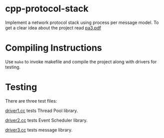 cpp-protocol-stack
==================

Implement a network protocol stack using process per message model. To get a clear idea about the project read [pa3.pdf](pa3.pdf)

Compiling Instructions
=====================
Use `make` to invoke makefile and compile the project along with drivers for testing.

Testing
=======
There are three test files:

[driver1.cc](driver1.cc) tests Thread Pool library.

[driver2.cc](driver2.cc) tests Event Scheduler library.

[driver3.cc](driver3.cc) tests message library.
